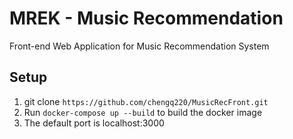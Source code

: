 # MREK - Music Recommendation
Front-end Web Application for Music Recommendation System
## Setup
1. git clone ```https://github.com/chengq220/MusicRecFront.git```
2. Run ```docker-compose up --build``` to build the docker image
3. The default port is localhost:3000
